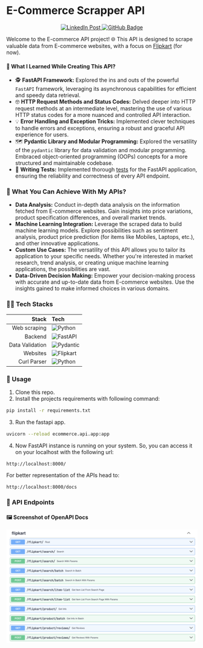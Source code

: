 # E-Commerce Scrapper API

<p align=center>
  <a href="https://www.linkedin.com/posts/arv-anshul_fastapi-api-ecommerce-activity-7128575593570340864-WE2m?utm_source=share&utm_medium=member_desktop">
    <img src="https://img.shields.io/badge/LinkedIn-0A66C2?logo=linkedin&logoColor=fff&style=for-the-badge" alt="LinkedIn Post">
  </a>
  <a href="https://github.com/arv-anshul">
    <img src="https://img.shields.io/badge/GitHub-181717?logo=github&logoColor=fff&style=for-the-badge" alt="GitHub Badge">
  </a>
</p>

Welcome to the E-commerce API project! 🌐 This API is designed to scrape valuable data from E-commerce websites, with a focus on [Flipkart](https://flipkart.com) (for now).

#### 🧐 What I Learned While Creating This API?

- 🕵️ **FastAPI Framework:** Explored the ins and outs of the powerful `FastAPI` framework, leveraging its asynchronous capabilities for efficient and speedy data retrieval.
- 🤓 **HTTP Request Methods and Status Codes:** Delved deeper into HTTP request methods at an intermediate level, mastering the use of various HTTP status codes for a more nuanced and controlled API interaction.
- 💡 **Error Handling and Exception Tricks:** Implemented clever techniques to handle errors and exceptions, ensuring a robust and graceful API experience for users.
- 🗺️ **Pydantic Library and Modular Programming:** Explored the versatility of the `pydantic` library for data validation and modular programming. Embraced object-oriented programming (OOPs) concepts for a more structured and maintainable codebase.
- 🧪 **Writing Tests:** Implemented thorough [tests](ecommerce/tests/test_api/) for the FastAPI application, ensuring the reliability and correctness of every API endpoint.

### 🤝 What You Can Achieve With My APIs?

- **Data Analysis:** Conduct in-depth data analysis on the information fetched from E-commerce websites. Gain insights into price variations, product specification differences, and overall market trends.
- **Machine Learning Integration:** Leverage the scraped data to build machine learning models. Explore possibilities such as sentiment analysis, product price prediction (for items like Mobiles, Laptops, etc.), and other innovative applications.
- **Custom Use Cases:** The versatility of this API allows you to tailor its application to your specific needs. Whether you're interested in market research, trend analysis, or creating unique machine learning applications, the possibilities are vast.
- **Data-Driven Decision Making:** Empower your decision-making process with accurate and up-to-date data from E-commerce websites. Use the insights gained to make informed choices in various domains.

### 🧑‍💻 Tech Stacks

|           Stack | Tech                                                                                                        |
| --------------: | :---------------------------------------------------------------------------------------------------------- |
|    Web scraping | ![Python](https://img.shields.io/badge/Beautiful%20Soup-3776AB?logo=python&logoColor=fff&style=flat-square) |
|         Backend | ![FastAPI](https://img.shields.io/badge/FastAPI-009688?logo=fastapi&logoColor=fff&style=flat-square)        |
| Data Validation | ![Pydantic](https://img.shields.io/badge/Pydantic-E92063?logo=pydantic&logoColor=fff&style=flat-square)     |
|        Websites | ![Flipkart](https://img.shields.io/badge/Flipkart-2874F0?logo=flipkart&logoColor=fff&style=flat-square)     |
|     Curl Parser | ![Python](https://img.shields.io/badge/Curler-%40me-3776AB?logo=python&logoColor=fff&style=flat-square)     |

### 🧩 Usage

1. Clone this repo.
2. Install the projects requirements with following command:

```sh
pip install -r requirements.txt
```

3. Run the fastapi app.

```sh
uvicorn --reload ecommerce.api.app:app
```

4. Now FastAPI instance is running on your system. So, you can access it on your localhost with the following url:

```url
http://localhost:8000/
```

For better representation of the APIs head to:

```url
http://localhost:8000/docs
```

### 📌 API Endpoints

#### 🖼️ Screenshot of OpenAPI Docs

![OpenAPI Docs](assets/flipkart-api-routes.png "Flipkart API Routes")
